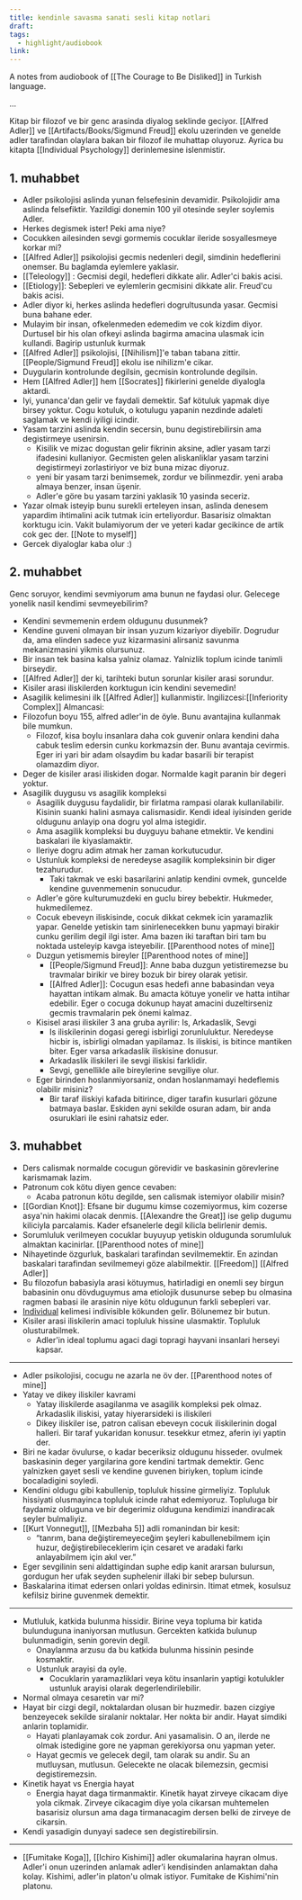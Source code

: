 ```yaml
---
title: kendinle savasma sanati sesli kitap notlari
draft: 
tags:
  - highlight/audiobook
link:
---
```

A notes from audiobook of [[The Courage to Be Disliked]] in Turkish language.

...

Kitap bir filozof ve bir genc arasinda diyalog seklinde geciyor. [[Alfred Adler]] ve [[Artifacts/Books/Sigmund Freud]] ekolu uzerinden ve genelde adler tarafindan olaylara bakan bir filozof ile muhattap oluyoruz. Ayrica bu kitapta [[Individual Psychology]] derinlemesine islenmistir.

## 1. muhabbet
* Adler psikolojisi aslinda yunan felsefesinin devamidir. Psikolojidir ama aslinda felsefiktir. Yazildigi donemin 100 yil otesinde seyler soylemis Adler.
* Herkes degismek ister! Peki ama niye?
* Cocukken ailesinden sevgi gormemis cocuklar ileride sosyallesmeye korkar mi?
* [[Alfred Adler]] psikolojisi gecmis nedenleri degil, simdinin hedeflerini onemser. Bu baglamda eylemlere yaklasir.
* [[Teleology]] : Gecmisi degil, hedefleri dikkate alir. Adler'ci bakis acisi.
* [[Etiology]]: Sebepleri ve eylemlerin gecmisini dikkate alir. Freud'cu bakis acisi.
* Adler diyor ki, herkes aslinda hedefleri dogrultusunda yasar. Gecmisi buna bahane eder.
* Mulayim bir insan, ofkelenmeden edemedim ve cok kizdim diyor. Durtusel bir his olan ofkeyi aslinda bagirma amacina ulasmak icin kullandi. Bagirip ustunluk kurmak
* [[Alfred Adler]] psikolojisi, [[Nihilism]]'e taban tabana zittir. [[People/Sigmund Freud]] ekolu ise nihilizm'e cikar.
* Duygularin kontrolunde degilsin, gecmisin kontrolunde degilsin.
* Hem [[Alfred Adler]] hem [[Socrates]] fikirlerini genelde diyalogla aktardi.
* Iyi, yunanca'dan gelir ve faydali demektir. Saf kötuluk yapmak diye birsey yoktur. Cogu kotuluk, o kotulugu yapanin nezdinde adaleti saglamak ve kendi iyiligi icindir.
* Yasam tarzini aslinda kendin secersin, bunu degistirebilirsin ama degistirmeye usenirsin.
	* Kisilik ve mizac dogustan gelir fikrinin aksine, adler yasam tarzi ifadesini kullaniyor. Gecmisten gelen aliskanliklar yasam tarzini degistirmeyi zorlastiriyor ve biz buna mizac diyoruz.
	* yeni bir yasam tarzi benimsemek, zordur ve bilinmezdir. yeni araba almaya benzer, insan üşenir.
	* Adler'e göre bu yasam tarzini yaklasik 10 yasinda seceriz.
* Yazar olmak isteyip bunu surekli erteleyen insan, aslinda denesem yapardim ihtimalini acik tutmak icin erteliyordur. Basarisiz olmaktan korktugu icin.  Vakit bulamiyorum der ve yeteri kadar gecikince de artik cok gec der. [[Note to myself]]
* Gercek diyaloglar kaba olur :)

## 2. muhabbet
Genc soruyor, kendimi sevmiyorum ama bunun ne faydasi olur. Gelecege yonelik nasil kendimi sevmeyebilirim?
* Kendini sevmemenin erdem oldugunu dusunmek?
* Kendine guveni olmayan bir insan yuzum kizariyor diyebilir. Dogrudur da, ama elinden sadece yuz kizarmasini alirsaniz savunma mekanizmasini yikmis olursunuz.
* Bir insan tek basina kalsa yalniz olamaz. Yalnizlik toplum icinde tanimli birseydir.
* [[Alfred Adler]] der ki, tarihteki butun sorunlar kisiler arasi sorundur.
* Kisiler arasi iliskilerden korktugun icin kendini sevemedin!
* Asagilik kelimesini ilk [[Alfred Adler]] kullanmistir. Ingilizcesi:[[Inferiority Complex]] Almancasi: 
* Filozofun boyu 155, alfred adler'in de öyle. Bunu avantajina kullanmak bile mumkun.
	* Filozof, kisa boylu insanlara daha cok guvenir onlara kendini daha cabuk teslim edersin cunku korkmazsin der. Bunu avantaja cevirmis. Eger iri yari bir adam olsaydim bu kadar basarili bir terapist olamazdim diyor.
* Deger de kisiler arasi iliskiden dogar. Normalde kagit paranin bir degeri yoktur.
* Asagilik duygusu vs asagilik kompleksi
	* Asagilik duygusu faydalidir, bir firlatma rampasi olarak kullanilabilir. Kisinin suanki halini asmaya calismasidir. Kendi ideal iyisinden geride oldugunu anlayip ona dogru yol alma istegidir.
	* Ama asagilik kompleksi bu duyguyu bahane etmektir. Ve kendini baskalari ile kiyaslamaktir.
  * Ileriye dogru adim atmak her zaman korkutucudur.
  * Ustunluk kompleksi de neredeyse asagilik kompleksinin bir diger tezahurudur. 
	  * Taki takmak ve eski basarilarini anlatip kendini ovmek, guncelde kendine guvenmemenin sonucudur.
  * Adler'e göre kulturumuzdeki en guclu birey bebektir. Hukmeder, hukmedilemez.
  * Cocuk ebeveyn iliskisinde, cocuk dikkat cekmek icin yaramazlik yapar. Genelde yetiskin tam sinirlenecekken bunu yapmayi birakir cunku gerilim degil ilgi ister. Ama bazen iki taraftan biri tam bu noktada usteleyip kavga isteyebilir. [[Parenthood notes of mine]]
  * Duzgun yetismemis bireyler [[Parenthood notes of mine]]
	  * [[People/Sigmund Freud]]: Anne baba duzgun yetistiremezse bu travmalar birikir ve birey bozuk bir birey olarak yetisir.
	  * [[Alfred Adler]]: Cocugun esas hedefi anne babasindan veya hayattan intikam almak. Bu amacta kötuye yonelir ve hatta intihar edebilir. Eger o cocuga dokunup hayat amacini duzeltirseniz gecmis travmalarin pek önemi kalmaz.
  * Kisisel arasi iliskiler 3 ana gruba ayrilir: Is, Arkadaslik, Sevgi
	  * Is iliskilerinin dogasi geregi isbirligi zorunluluktur. Neredeyse hicbir is, isbirligi olmadan yapilamaz. Is iliskisi, is bitince mantiken biter. Eger varsa arkadaslik iliskisine donusur.
	  * Arkadaslik iliskileri ile sevgi iliskisi farklidir.
	  * Sevgi, genellikle aile bireylerine sevgiliye olur.
  * Eger birinden hoslanmiyorsaniz, ondan hoslanmamayi hedeflemis olabilir misiniz?
	  * Bir taraf iliskiyi kafada bitirince, diger tarafin kusurlari gözune batmaya baslar. Eskiden ayni sekilde osuran adam, bir anda osuruklari ile esini rahatsiz eder.
## 3. muhabbet
* Ders calismak normalde cocugun görevidir ve baskasinin görevlerine karismamak lazim.
* Patronum cok kötu diyen gence cevaben:
	* Acaba patronun kötu degilde, sen calismak istemiyor olabilir misin?
* [[Gordian Knot]]: Efsane bir dugumu kimse cozemiyormus, kim cozerse asya'nin hakimi olacak denmis. [[Alexandre the Great]] ise gelip dugumu kiliciyla parcalamis. Kader efsanelerle degil kilicla belirlenir demis.
* Sorumluluk verilmeyen cocuklar buyuyup yetiskin oldugunda sorumluluk almaktan kacinirlar. [[Parenthood notes of mine]]
* Nihayetinde özgurluk, baskalari tarafindan sevilmemektir. En azindan baskalari tarafindan sevilmemeyi göze alabilmektir. [[Freedom]] [[Alfred Adler]]
* Bu filozofun babasiyla arasi kötuymus, hatirladigi en onemli sey birgun babasinin onu dövduguymus ama etiolojik dusunurse sebep bu olmasina ragmen babasi ile arasinin niye kötu oldugunun farkli sebepleri var.
* [Individual](https://en.wiktionary.org/wiki/individual) kelimesi indivisible kökunden gelir. Bölunemez bir butun.
* Kisiler arasi iliskilerin amaci topluluk hissine ulasmaktir. Topluluk olusturabilmek.
	* Adler'in ideal toplumu agaci dagi topragi hayvani insanlari herseyi kapsar.

---

* Adler psikolojisi, cocugu ne azarla ne öv der. [[Parenthood notes of mine]]
* Yatay ve dikey iliskiler kavrami
	* Yatay iliskilerde asagilanma ve asagilik kompleksi pek olmaz. Arkadaslik iliskisi, yatay hiyerarsideki is iliskileri
	* Dikey iliskiler ise, patron calisan ebeveyn cocuk iliskilerinin dogal halleri. Bir taraf yukaridan konusur. tesekkur etmez, aferin iyi yaptin der.
* Biri ne kadar övulurse, o kadar beceriksiz oldugunu hisseder. ovulmek baskasinin deger yargilarina gore kendini tartmak demektir.
Genc yalnizken gayet sesli ve kendine guvenen biriyken, toplum icinde bocaladigini soyledi.
* Kendini oldugu gibi kabullenip, topluluk hissine girmeliyiz. Topluluk hissiyati olusmayinca topluluk icinde rahat edemiyoruz. Topluluga bir faydamiz olduguna ve bir degerimiz olduguna kendimizi inandiracak seyler bulmaliyiz.
* [[Kurt Vonnegut]], [[Mezbaha 5]] adli romanindan bir kesit:
	* “tanrım, bana değiştiremeyeceğim şeyleri kabullenebilmem için huzur, değiştirebileceklerim için cesaret ve aradaki farkı anlayabilmem için akıl ver.”
* Eger sevgilinin seni aldattigindan suphe edip kanit ararsan bulursun, gordugun her ufak seyden suphelenir illaki bir sebep bulursun.
* Baskalarina itimat edersen onlari yoldas edinirsin. Itimat etmek, kosulsuz kefilsiz birine guvenmek demektir.
---
* Mutluluk, katkida bulunma hissidir. Birine veya topluma bir katida bulunduguna inaniyorsan mutlusun. Gercekten katkida bulunup bulunmadigin, senin gorevin degil.
	* Onaylanma arzusu da bu katkida bulunma hissinin pesinde kosmaktir.
	* Ustunluk arayisi da oyle.
		* Cocuklarin yaramazliklari veya kötu insanlarin yaptigi kotulukler ustunluk arayisi olarak degerlendirilebilir.
* Normal olmaya cesaretin var mi? 
* Hayat bir cizgi degil, noktalardan olusan bir huzmedir. bazen cizgiye benzeyecek sekilde siralanir noktalar. Her nokta bir andir. Hayat simdiki anlarin toplamidir.
	* Hayati planlayamak cok zordur. Ani yasamalisin. O an, ilerde ne olmak istedigine gore ne yapman gerekiyorsa onu yapman yeter.
	* Hayat gecmis ve gelecek degil, tam olarak su andir. Su an mutluysan, mutlusun. Gelecekte ne olacak bilemezsin, gecmisi degistiremezsin.
* Kinetik hayat vs Energia hayat
	* Energia hayat daga tirmanmaktir. Kinetik hayat zirveye cikacam diye yola cikmak. Zirveye cikacagim diye yola cikarsan muhtemelen basarisiz olursun ama daga tirmanacagim dersen belki de zirveye de cikarsin.
* Kendi yasadigin dunyayi sadece sen degistirebilirsin.
---

* [[Fumitake Koga]], [[Ichiro Kishimi]] adler okumalarina hayran olmus. Adler'i onun uzerinden anlamak adler'i kendisinden anlamaktan daha kolay. Kishimi, adler'in platon'u olmak istiyor. Fumitake de Kishimi'nin platonu.